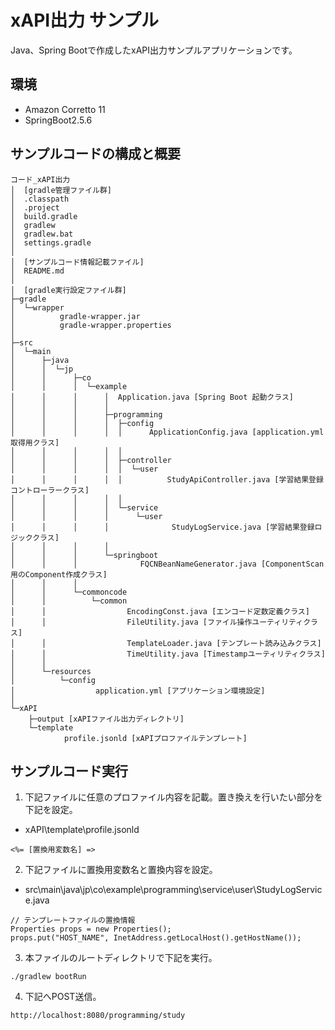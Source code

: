 # xAPI出力 サンプル

Java、Spring Bootで作成したxAPI出力サンプルアプリケーションです。

## 環境

* Amazon Corretto 11
* SpringBoot2.5.6

## サンプルコードの構成と概要

```
コード_xAPI出力
│  [gradle管理ファイル群]
│  .classpath
│  .project
│  build.gradle
│  gradlew
│  gradlew.bat
│  settings.gradle
│
│  [サンプルコード情報記載ファイル]
│  README.md
│
│  [gradle実行設定ファイル群]
├─gradle
│  └─wrapper
│          gradle-wrapper.jar
│          gradle-wrapper.properties
│
├─src
│  └─main
│      ├─java
│      │  └─jp
│      │      ├─co
│      │      │  └─example
│      │      │      │  Application.java [Spring Boot 起動クラス]
│      │      │      │
│      │      │      ├─programming
│      │      │      │  ├─config
│      │      │      │  │      ApplicationConfig.java [application.yml取得用クラス]
│      │      │      │  │
│      │      │      │  ├─controller
│      │      │      │  │  └─user
│      │      │      │  │          StudyApiController.java [学習結果登録コントローラークラス]
│      │      │      │  │
│      │      │      │  └─service
│      │      │      │      └─user
│      │      │      │              StudyLogService.java [学習結果登録ロジッククラス]
│      │      │      │
│      │      │      └─springboot
│      │      │              FQCNBeanNameGenerator.java [ComponentScan用のComponent作成クラス]
│      │      │
│      │      └─commoncode
│      │          └─common
│      │                  EncodingConst.java [エンコード定数定義クラス]
│      │                  FileUtility.java [ファイル操作ユーティリティクラス]
│      │                  TemplateLoader.java [テンプレート読み込みクラス]
│      │                  TimeUtility.java [Timestampユーティリティクラス]
│      │
│      └─resources
│          └─config
│                  application.yml [アプリケーション環境設定]
│
└─xAPI
    ├─output [xAPIファイル出力ディレクトリ]
    └─template
            profile.jsonld [xAPIプロファイルテンプレート]
```

## サンプルコード実行

1. 下記ファイルに任意のプロファイル内容を記載。置き換えを行いたい部分を下記を設定。
* xAPI\template\profile.jsonld
```
<%= [置換用変数名] =>
```
2. 下記ファイルに置換用変数名と置換内容を設定。
* src\main\java\jp\co\example\programming\service\user\StudyLogService.java
```
// テンプレートファイルの置換情報
Properties props = new Properties();
props.put("HOST_NAME", InetAddress.getLocalHost().getHostName());
```
3. 本ファイルのルートディレクトリで下記を実行。
```
./gradlew bootRun
```
4. 下記へPOST送信。
```
http://localhost:8080/programming/study
```
